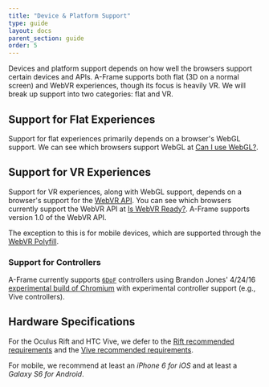 ```yaml
---
title: "Device & Platform Support"
type: guide
layout: docs
parent_section: guide
order: 5
---
```


Devices and platform support depends on how well the browsers support certain
devices and APIs. A-Frame supports both flat (3D on a normal screen) and WebVR
experiences, though its focus is heavily VR. We will break up support into two
categories: flat and VR.

<!--toc-->

## Support for Flat Experiences

Support for flat experiences primarily depends on a browser's WebGL support.
We can see which browsers support WebGL at [Can I use WebGL?][caniusewebgl].

## Support for VR Experiences

Support for VR experiences, along with WebGL support, depends on a browser's
support for the [WebVR API][webvr-1.0]. You can see which browsers currently
support the WebVR API at [Is WebVR Ready?][iswebvrready]. A-Frame supports
version 1.0 of the WebVR API.

The exception to this is for mobile devices, which are supported through the
[WebVR Polyfill][webvr-polyfill].

### Support for Controllers

A-Frame currently supports [`6DoF`][6dof] controllers using Brandon Jones' 4/24/16
[experimental build of Chromium][chrome] with experimental controller support
(e.g., Vive controllers).

## Hardware Specifications

For the Oculus Rift and HTC Vive, we defer to the [Rift recommended
requirements](https://www.oculus.com/en-us/oculus-ready-pcs/) and the [Vive
recommended requirements](https://www.htcvive.com/us/product-optimized/).

For mobile, we recommend at least an *iPhone 6 for iOS* and at least a *Galaxy
S6 for Android*.

[6dof]: https://en.wikipedia.org/wiki/Six_degrees_of_freedom
[caniusewebgl]: http://caniuse.com/#feat=webgl
[chrome]: https://webvr.info/get-chrome/
[components]: ./components.md
[iswebvrready]: https://iswebvrready.org
[webvr-1.0]: https://w3c.github.io/webvr/
[webvr-polyfill]: https://github.com/borismus/webvr-polyfill
